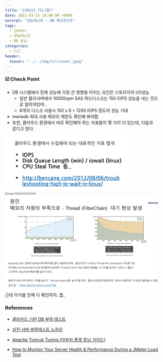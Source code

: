 ```yaml
---
title: "220321_TIL(월)"
date: 2022-03-21 18:00:00 +0900
excerpt: "성능테스트 - DB 체크포인트"
tags:
  - jmeter
  - 성능테스트
  - DB 튜닝
categories:
  - til
header:
  teaser: "../../img/til/cover.jpeg"
---
```




### :ballot_box_with_check: Check Point

- DB 시스템에서 전체 성능에 가장 큰 영향을 미치는 요인은 스토리지의 I/O성능
  - 일반 물리서버에서 10000rpm SAS 하드디스크는 150 IOPS 성능을 내는 것으로 알려져있어..
  - 8개의 디스크 사용시 150 x 8 = 1200 IOPS 정도의 성능 기대
- mariadb 최대 사용 메모리 제한도 확인해 봐야함
- 또한, 클라우드 환경에서 따로 확인해야 하는 지표들이 몇 가지 더 있는데, 다음과 같다고 한다.



<img src="../../img/image-20220321142406991.png" alt="image-20220321142406991" style="zoom:50%;" />



<img src="D:\ejjung\000_private\jinjungs.github.io\img\image-20220321142722240.png" alt="image-20220321142722240" style="zoom:50%;" />



<img src="../../img/image-20220321142811170.png" alt="image-20220321142811170" style="zoom:50%;" />



근데 이거를 언제 다 확인하지..쩝..



### References

- [클라우드 기반 DB 부하 테스트](https://tech.com2us.com/blog/3552)

- [실전 서버 부하테스트 노하우](https://www.slideshare.net/arload/bestcon-load-test)

- [Apache Tomcat Tuning (아파치 톰캣 튜닝 가이드)](https://bcho.tistory.com/788)

- [How to Monitor Your Server Health & Performance During a JMeter Load Test](https://www.blazemeter.com/blog/how-monitor-your-server-health-performance-during-jmeter-load-test)

 